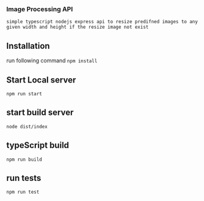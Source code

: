 ### Image Processing API

    simple typescript nodejs express api to resize predifned images to any given width and height if the resize image not exist

## Installation

run following command
`npm install`

## Start Local server

`npm run start`

## start build server

`node dist/index`

## typeScript build

`npm run build`

## run tests

`npm run test`
